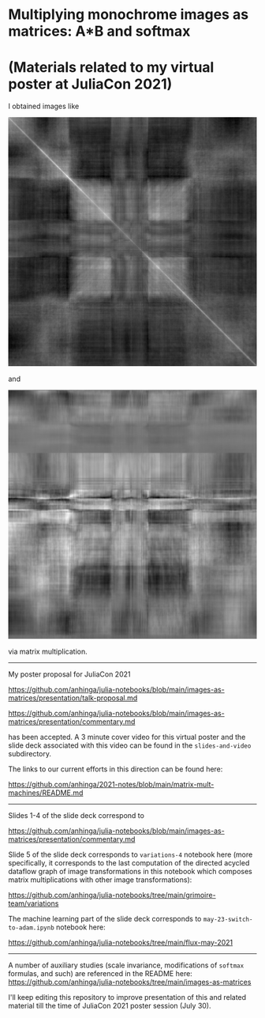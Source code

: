 # Multiplying monochrome images as matrices: A*B and softmax

# (Materials related to my virtual poster at JuliaCon 2021)

I obtained images like

![symmetric](symmetric.png)

and

![asymmetric](asymmetric.png)

via matrix multiplication.

---

My poster proposal for JuliaCon 2021

https://github.com/anhinga/julia-notebooks/blob/main/images-as-matrices/presentation/talk-proposal.md

https://github.com/anhinga/julia-notebooks/blob/main/images-as-matrices/presentation/commentary.md

has been accepted. A 3 minute cover video for this virtual poster and the slide deck associated with this video can be found in the `slides-and-video` subdirectory.

The links to our current efforts in this direction can be found here:

https://github.com/anhinga/2021-notes/blob/main/matrix-mult-machines/README.md

---

Slides 1-4 of the slide deck correspond to

https://github.com/anhinga/julia-notebooks/blob/main/images-as-matrices/presentation/commentary.md

Slide 5 of the slide deck corresponds to `variations-4` notebook here (more specifically,
it corresponds to the last computation of the directed acycled dataflow graph of
image transformations in this notebook which composes
matrix multiplications with other image transformations):

https://github.com/anhinga/julia-notebooks/tree/main/grimoire-team/variations

The machine learning part of the slide deck corresponds to `may-23-switch-to-adam.ipynb` notebook here:

https://github.com/anhinga/julia-notebooks/tree/main/flux-may-2021

---

A number of auxiliary studies (scale invariance, modifications of `softmax` formulas, and such) are
referenced in the README here: https://github.com/anhinga/julia-notebooks/tree/main/images-as-matrices

I'll keep editing this repository to improve presentation
of this and related material till the time of JuliaCon 2021 poster session (July 30).
